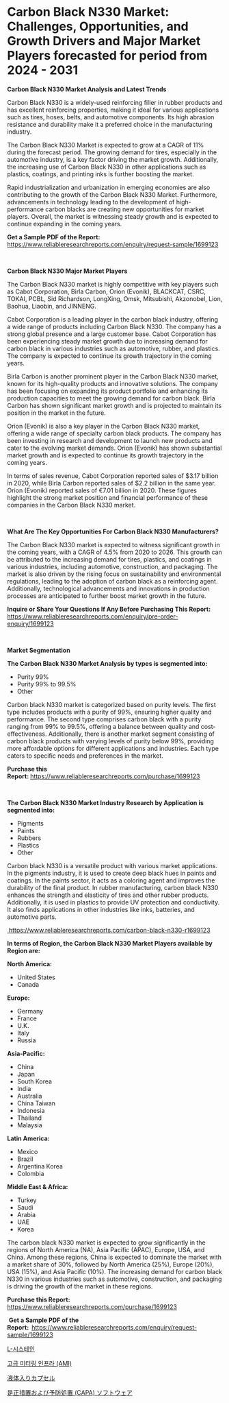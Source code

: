 <p><h1>Carbon Black N330 Market: Challenges, Opportunities, and Growth Drivers and Major Market Players forecasted for period from 2024 - 2031</h1></p><p><strong>Carbon Black N330 Market Analysis and Latest Trends</strong></p>
<p><p>Carbon Black N330 is a widely-used reinforcing filler in rubber products and has excellent reinforcing properties, making it ideal for various applications such as tires, hoses, belts, and automotive components. Its high abrasion resistance and durability make it a preferred choice in the manufacturing industry.</p><p>The Carbon Black N330 Market is expected to grow at a CAGR of 11% during the forecast period. The growing demand for tires, especially in the automotive industry, is a key factor driving the market growth. Additionally, the increasing use of Carbon Black N330 in other applications such as plastics, coatings, and printing inks is further boosting the market.</p><p>Rapid industrialization and urbanization in emerging economies are also contributing to the growth of the Carbon Black N330 Market. Furthermore, advancements in technology leading to the development of high-performance carbon blacks are creating new opportunities for market players. Overall, the market is witnessing steady growth and is expected to continue expanding in the coming years.</p></p>
<p><strong>Get a Sample PDF of the Report:&nbsp;</strong> <a href="https://www.reliableresearchreports.com/enquiry/request-sample/1699123">https://www.reliableresearchreports.com/enquiry/request-sample/1699123</a></p>
<p>&nbsp;</p>
<p><strong>Carbon Black N330 Major Market Players</strong></p>
<p><p>The Carbon Black N330 market is highly competitive with key players such as Cabot Corporation, Birla Carbon, Orion (Evonik), BLACKCAT, CSRC, TOKAI, PCBL, Sid Richardson, LongXing, Omsk, Mitsubishi, Akzonobel, Lion, Baohua, Liaobin, and JINNENG. </p><p>Cabot Corporation is a leading player in the carbon black industry, offering a wide range of products including Carbon Black N330. The company has a strong global presence and a large customer base. Cabot Corporation has been experiencing steady market growth due to increasing demand for carbon black in various industries such as automotive, rubber, and plastics. The company is expected to continue its growth trajectory in the coming years.</p><p>Birla Carbon is another prominent player in the Carbon Black N330 market, known for its high-quality products and innovative solutions. The company has been focusing on expanding its product portfolio and enhancing its production capacities to meet the growing demand for carbon black. Birla Carbon has shown significant market growth and is projected to maintain its position in the market in the future.</p><p>Orion (Evonik) is also a key player in the Carbon Black N330 market, offering a wide range of specialty carbon black products. The company has been investing in research and development to launch new products and cater to the evolving market demands. Orion (Evonik) has shown substantial market growth and is expected to continue its growth trajectory in the coming years.</p><p>In terms of sales revenue, Cabot Corporation reported sales of $3.17 billion in 2020, while Birla Carbon reported sales of $2.2 billion in the same year. Orion (Evonik) reported sales of €7.01 billion in 2020. These figures highlight the strong market position and financial performance of these companies in the Carbon Black N330 market.</p></p>
<p>&nbsp;</p>
<p><strong>What Are The Key Opportunities For Carbon Black N330 Manufacturers?</strong></p>
<p><p>The Carbon Black N330 market is expected to witness significant growth in the coming years, with a CAGR of 4.5% from 2020 to 2026. This growth can be attributed to the increasing demand for tires, plastics, and coatings in various industries, including automotive, construction, and packaging. The market is also driven by the rising focus on sustainability and environmental regulations, leading to the adoption of carbon black as a reinforcing agent. Additionally, technological advancements and innovations in production processes are anticipated to further boost market growth in the future.</p></p>
<p><strong>Inquire or Share Your Questions If Any Before Purchasing This Report:</strong> <a href="https://www.reliableresearchreports.com/enquiry/pre-order-enquiry/1699123">https://www.reliableresearchreports.com/enquiry/pre-order-enquiry/1699123</a></p>
<p>&nbsp;</p>
<p><strong>Market Segmentation</strong></p>
<p><strong>The Carbon Black N330 Market Analysis by types is segmented into:</strong></p>
<p><ul><li>Purity 99%</li><li>Purity 99% to 99.5%</li><li>Other</li></ul></p>
<p><p>Carbon black N330 market is categorized based on purity levels. The first type includes products with a purity of 99%, ensuring higher quality and performance. The second type comprises carbon black with a purity ranging from 99% to 99.5%, offering a balance between quality and cost-effectiveness. Additionally, there is another market segment consisting of carbon black products with varying levels of purity below 99%, providing more affordable options for different applications and industries. Each type caters to specific needs and preferences in the market.</p></p>
<p><strong>Purchase this Report:&nbsp;</strong><a href="https://www.reliableresearchreports.com/purchase/1699123">https://www.reliableresearchreports.com/purchase/1699123</a></p>
<p>&nbsp;</p>
<p><strong>The Carbon Black N330 Market Industry Research by Application is segmented into:</strong></p>
<p><ul><li>Pigments</li><li>Paints</li><li>Rubbers</li><li>Plastics</li><li>Other</li></ul></p>
<p><p>Carbon black N330 is a versatile product with various market applications. In the pigments industry, it is used to create deep black hues in paints and coatings. In the paints sector, it acts as a coloring agent and improves the durability of the final product. In rubber manufacturing, carbon black N330 enhances the strength and elasticity of tires and other rubber products. Additionally, it is used in plastics to provide UV protection and conductivity. It also finds applications in other industries like inks, batteries, and automotive parts.</p></p>
<p><a href="https://www.reliableresearchreports.com/carbon-black-n330-r1699123">&nbsp;https://www.reliableresearchreports.com/carbon-black-n330-r1699123</a></p>
<p><strong>In terms of Region, the Carbon Black N330 Market Players available by Region are:</strong></p>
<p>
    <p> <strong> North America: </strong>
        <ul>
            <li>United States</li>
            <li>Canada</li>
        </ul>
        </p> 
    <p> <strong> Europe: </strong>
        <ul>
            <li>Germany</li>
            <li>France</li>
            <li>U.K.</li>
            <li>Italy</li>
            <li>Russia</li>
        </ul>
        </p> 
    <p> <strong> Asia-Pacific: </strong>
        <ul>
            <li>China</li>
            <li>Japan</li>
            <li>South Korea</li>
            <li>India</li>
            <li>Australia</li>
            <li>China Taiwan</li>
            <li>Indonesia</li>
            <li>Thailand</li>
            <li>Malaysia</li>
        </ul>
        </p> 
    <p> <strong> Latin America: </strong>
        <ul>
            <li>Mexico</li>
            <li>Brazil</li>
            <li>Argentina Korea</li>
            <li>Colombia</li>
        </ul>
        </p> 
    <p> <strong> Middle East & Africa: </strong>
        <ul>
            <li>Turkey</li>
            <li>Saudi</li>
            <li>Arabia</li>
            <li>UAE</li>
            <li>Korea</li>
        </ul>
    </p>
    </p>
<p><p>The carbon black N330 market is expected to grow significantly in the regions of North America (NA), Asia Pacific (APAC), Europe, USA, and China. Among these regions, China is expected to dominate the market with a market share of 30%, followed by North America (25%), Europe (20%), USA (15%), and Asia Pacific (10%). The increasing demand for carbon black N330 in various industries such as automotive, construction, and packaging is driving the growth of the market in these regions.</p></p>
<p><strong>Purchase this Report: </strong><a href="https://www.reliableresearchreports.com/purchase/1699123">https://www.reliableresearchreports.com/purchase/1699123</a></p>
<p>&nbsp;<strong>Get a Sample PDF of the Report:&nbsp;&nbsp;</strong><a href="https://www.reliableresearchreports.com/enquiry/request-sample/1699123">https://www.reliableresearchreports.com/enquiry/request-sample/1699123</a></p>
<p><strong></strong></p>
<p><p><a href="https://medium.com/@mdemon697/2024%EB%85%84%EB%B6%80%ED%84%B0-2031%EB%85%84%EA%B9%8C%EC%A7%80%EC%9D%98-l-cysteine-%EC%8B%9C%EC%9E%A5-%EC%A0%84%EB%A7%9D%EA%B3%BC-%EC%98%88%EC%B8%A1-2923117db76f">L-시스테인</a></p><p><a href="https://medium.com/@mdemon697/quot-ami-%EC%8B%9C%EC%9E%A5-%EA%B7%9C%EB%AA%A8-%EB%B0%8F-%EC%A0%90%EC%9C%A0%EC%9C%A8-%EB%B6%84%EC%84%9D-%EC%84%B1%EC%9E%A5-%EC%B6%94%EC%9D%B4-%EB%B0%8F-%EC%98%88%EC%B8%A1-2024-2031-quot-3a3f501c308d">고급 미터링 인프라 (AMI)</a></p><p><a href="https://medium.com/@demarcuskuhlman/%E6%B6%B2%E4%BD%93%E5%85%85%E5%A1%AB%E3%82%AB%E3%83%97%E3%82%BB%E3%83%AB%E5%B8%82%E5%A0%B4%E8%AA%BF%E6%9F%BB%E3%83%AC%E3%83%9D%E3%83%BC%E3%83%88%E3%81%AB%E3%81%AF-2024%E5%B9%B4%E3%81%8B%E3%82%892031%E5%B9%B4%E3%81%BE%E3%81%A7%E3%81%AE-%E3%81%AEcagr%E3%81%A7%E4%BA%88%E6%B8%AC%E3%81%95%E3%82%8C%E3%82%8B%E5%B8%82%E5%A0%B4%E8%A6%8F%E6%A8%A1-%E3%82%B7%E3%82%A7%E3%82%A2-%E6%88%90%E9%95%B7%E7%8E%87%E3%81%AB%E9%96%A2%E3%81%99%E3%82%8B%E5%88%86%E6%9E%90%E3%81%8C%E5%90%AB%E3%81%BE%E3%82%8C%E3%81%A6%E3%81%84%E3%81%BE%E3%81%99-5dec97419fda">液体入りカプセル</a></p><p><a href="https://medium.com/@arimuller2009/%E3%82%B0%E3%83%AD%E3%83%BC%E3%83%90%E3%83%AB%E3%81%AA%E6%98%AF%E6%AD%A3%E3%81%8A%E3%82%88%E3%81%B3%E4%BA%88%E9%98%B2%E6%8E%AA%E7%BD%AE-capa-%E3%82%BD%E3%83%95%E3%83%88%E3%82%A6%E3%82%A7%E3%82%A2%E5%B8%82%E5%A0%B4%E3%81%AE%E8%A6%8F%E6%A8%A1%E3%81%AF-%E7%94%A3%E6%A5%AD%E3%81%AE%E4%BA%88%E6%B8%AC%E3%81%AB%E3%82%88%E3%82%8B%E3%81%A8-2024%E5%B9%B4%E3%81%8B%E3%82%892031%E5%B9%B4%E3%81%BE%E3%81%A7%E3%81%AB%E5%B9%B4%E7%8E%87-%E3%81%A7%E6%88%90%E9%95%B7%E3%81%99%E3%82%8B%E3%81%A8%E4%BA%88%E6%83%B3%E3%81%95%E3%82%8C%E3%81%A6%E3%81%84%E3%81%BE%E3%81%99-8efe87bd7a5a">是正措置および予防処置 (CAPA) ソフトウェア</a></p></p>